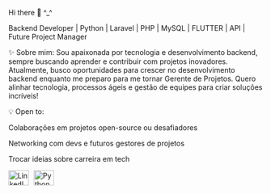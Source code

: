 Hi there 👋 ^_^

Backend Developer | Python | Laravel | PHP | MySQL | FLUTTER | API | Future Project Manager

✨ Sobre mim:
Sou apaixonada por tecnologia e desenvolvimento backend, sempre buscando aprender e contribuir com projetos inovadores. Atualmente, busco oportunidades para crescer no desenvolvimento backend enquanto me preparo para me tornar Gerente de Projetos. Quero alinhar tecnologia, processos ágeis e gestão de equipes para criar soluções incríveis!

💡 Open to:

Colaborações em projetos open-source ou desafiadores

Networking com devs e futuros gestores de projetos

Trocar ideias sobre carreira em tech


<div style="display: flex; gap: 10px;"> <a href="https://www.linkedin.com/in/ana-caroline-dos-santos-ribeiro-b12b912ba/"> <img align="center" alt="LinkedIn" height="30" width="40" src="https://cdn.jsdelivr.net/gh/devicons/devicon@latest/icons/linkedin/linkedin-original.svg" /> </a> <img align="center" alt="Python" height="30" width="40" src="https://cdn.jsdelivr.net/gh/devicons/devicon@latest/icons/python/python-original.svg" /> </div>
